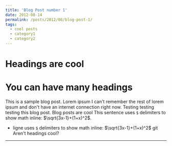 ```yaml
---
title: 'Blog Post number 1'
date: 2012-08-14
permalink: /posts/2012/08/blog-post-1/
tags:
  - cool posts
  - category1
  - category2
---
```




Headings are cool
======

You can have many headings
======
This is a sample blog post. Lorem ipsum I can't remember the rest of lorem ipsum and don't have an internet connection right now. Testing testing testing this blog post. Blog posts are cool This sentence uses `$` delimiters to show math inline:  $\sqrt{3x-1}+(1+x)^2$.

* ligne uses `$` delimiters to show math inline:  $\sqrt{3x-1}+(1+x)^2$
git
Aren't headings cool?
------
